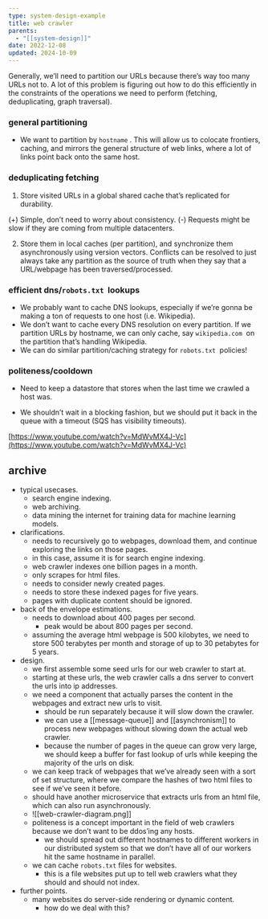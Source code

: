 ```yaml
---
type: system-design-example
title: web crawler
parents:
  - "[[system-design]]"
date: 2022-12-08
updated: 2024-10-09
---
```


Generally, we’ll need to partition our URLs because there’s way too many URLs not to. A lot of this problem is figuring out how to do this efficiently in the constraints of the operations we need to perform (fetching, deduplicating, graph traversal).

### general partitioning

- We want to partition by `hostname` . This will allow us to colocate frontiers, caching, and mirrors the general structure of web links, where a lot of links point back onto the same host.

### deduplicating fetching

1. Store visited URLs in a global shared cache that’s replicated for durability.

(+) Simple, don’t need to worry about consistency.
(-) Requests might be slow if they are coming from multiple datacenters.

2. Store them in local caches (per partition), and synchronize them asynchronously using version vectors. Conflicts can be resolved to just always take any partition as the source of truth when they say that a URL/webpage has been traversed/processed.

### efficient dns/`robots.txt`  lookups

- We probably want to cache DNS lookups, especially if we’re gonna be making a ton of requests to one host (i.e. Wikipedia).
- We don’t want to cache every DNS resolution on every partition. If we partition URLs by hostname, we can only cache, say `wikipedia.com`  on the partition that’s handling Wikipedia.
- We can do similar partition/caching strategy for `robots.txt`  policies!

### politeness/cooldown

- Need to keep a datastore that stores when the last time we crawled a host was.

- We shouldn’t wait in a blocking fashion, but we should put it back in the queue with a timeout (SQS has visibility timeouts).

[https://www.youtube.com/watch?v=MdWvMX4J-Vc](https://www.youtube.com/watch?v=MdWvMX4J-Vc)

## archive

- typical usecases.
	- search engine indexing.
	- web archiving.
	- data mining the internet for training data for machine learning models.
- clarifications.
	- needs to recursively go to webpages, download them, and continue exploring the links on those pages.
	- in this case, assume it is for search engine indexing.
	- web crawler indexes one billion pages in a month.
	- only scrapes for html files.
	- needs to consider newly created pages.
	- needs to store these indexed pages for five years.
	- pages with duplicate content should be ignored.
- back of the envelope estimations.
	- needs to download about 400 pages per second.
		- peak would be about 800 pages per second.
	- assuming the average html webpage is 500 kilobytes, we need to store 500 terabytes per month and storage of up to 30 petabytes for 5 years.
- design.
	- we first assemble some seed urls for our web crawler to start at.
	- starting at these urls, the web crawler calls a dns server to convert the urls into ip addresses.
	- we need a component that actually parses the content in the webpages and extract new urls to visit.
		- should be run separately because it will slow down the crawler.
		- we can use a [[message-queue]] and [[asynchronism]] to process new webpages without slowing down the actual web crawler.
		- because the number of pages in the queue can grow very large, we should keep a buffer for fast lookup of urls while keeping the majority of the urls on disk.
	- we can keep track of webpages that we’ve already seen with a sort of set structure, where we compare the hashes of two html files to see if we’ve seen it before.
	- should have another microservice that extracts urls from an html file, which can also run asynchronously.
	- ![[web-crawler-diagram.png]]
	- politeness is a concept important in the field of web crawlers because we don’t want to be ddos’ing any hosts.
		- we should spread out different hostnames to different workers in our distributed system so that we don’t have all of our workers hit the same hostname in parallel.
	- we can cache `robots.txt` files for websites.
		- this is a file websites put up to tell web crawlers what they should and should not index.
- further points.
	- many websites do server-side rendering or dynamic content.
		- how do we deal with this?
